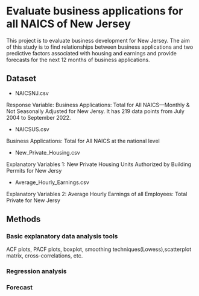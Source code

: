 # Evaluate business applications for all NAICS of New Jersey

This project is to evaluate business development for New Jersey. The aim of this study is to find relationships between business applications and two predictive factors associated with housing and earnings and provide forecasts for the next 12 months of business applications.

## Dataset

- NAICSNJ.csv

Response Variable: Business Applications: Total for All NAICS—Monthly & Not Seasonally Adjusted for New Jersy. It has 219 data points from July 2004 to September 2022.

- NAICSUS.csv

Business Applications: Total for All NAICS at the national level

- New_Private_Housing.csv

Explanatory Variables 1: New Private Housing Units Authorized by Building Permits for New Jersy

- Average_Hourly_Earnings.csv

Explanatory Variables 2: Average Hourly Earnings of all Employees: Total Private for New Jersy

## Methods

### Basic explanatory data analysis tools
ACF plots, PACF plots, boxplot, smoothing techniques(Lowess),scatterplot matrix, cross-correlations, etc.

### Regression analysis

### Forecast

